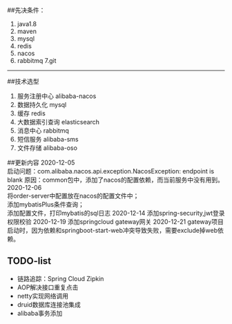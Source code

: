 ##先决条件：
1. java1.8
2. maven
3. mysql
4. redis
5. nacos
6. rabbitmq
7.git
---
##技术选型  
1. 服务注册中心 alibaba-nacos  
2. 数据持久化 mysql
3. 缓存 redis
4. 大数据索引查询 elasticsearch
5. 消息中心 rabbitmq
6. 短信服务  alibaba-sms
7. 文件存储 alibaba-oso

##更新内容
2020-12-05  
启动问题：com.alibaba.nacos.api.exception.NacosException: endpoint is blank
  原因：common包中，添加了nacos的配置依赖，而当前服务中没有用到。  
2020-12-06  
将order-server中配置放在nacos的配置文件中；  
添加mybatisPlus条件查询；  
添加配置文件，打印mybatis的sql日志
2020-12-14 添加spring-security,jwt登录权限校验
2020-12-19 添加springcloud gateway网关
2020-12-21 gateway项目启动时，因为依赖和springboot-start-web冲突导致失败，需要exclude掉web依赖。

## TODO-list
- 链路追踪：Spring Cloud Zipkin
- AOP解决接口重复点击
- netty实现网络调用
- druid数据库连接池集成
- alibaba事务添加